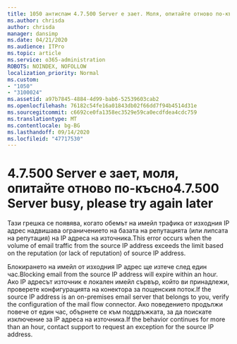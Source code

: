 ```yaml
---
title: 1050 антиспам 4.7.500 Server е зает. Моля, опитайте отново по-късно от [XXX.XXX.XXX.XXX]
ms.author: chrisda
author: chrisda
manager: dansimp
ms.date: 04/21/2020
ms.audience: ITPro
ms.topic: article
ms.service: o365-administration
ROBOTS: NOINDEX, NOFOLLOW
localization_priority: Normal
ms.custom:
- "1050"
- "3100024"
ms.assetid: a97b7845-4884-4d99-bab6-52539603cab2
ms.openlocfilehash: 76182c54fe16a01843db02f66dd7f94b4514d31e
ms.sourcegitcommit: c6692ce0fa1358ec3529e59ca0ecdfdea4cdc759
ms.translationtype: MT
ms.contentlocale: bg-BG
ms.lasthandoff: 09/14/2020
ms.locfileid: "47717530"
---
```

# <a name="47500-server-busy-please-try-again-later"></a><span data-ttu-id="8597d-103">4.7.500 Server е зает, моля, опитайте отново по-късно</span><span class="sxs-lookup"><span data-stu-id="8597d-103">4.7.500 Server busy, please try again later</span></span>

<span data-ttu-id="8597d-104">Тази грешка се появява, когато обемът на имейл трафика от изходния IP адрес надвишава ограничението на базата на репутацията (или липсата на репутация) на IP адреса на източника.</span><span class="sxs-lookup"><span data-stu-id="8597d-104">This error occurs when the volume of email traffic from the source IP address exceeds the limit based on the reputation (or lack of reputation) of source IP address.</span></span>

<span data-ttu-id="8597d-105">Блокирането на имейл от изходния IP адрес ще изтече след един час.</span><span class="sxs-lookup"><span data-stu-id="8597d-105">Blocking email from the source IP address will expire within an hour.</span></span> <span data-ttu-id="8597d-106">Ако IP адресът източник е локален имейл сървър, който ви принадлежи, проверете конфигурацията на конектора за пощенския поток.</span><span class="sxs-lookup"><span data-stu-id="8597d-106">If the source IP address is an on-premises email server that belongs to you, verify the configuration of the mail flow connector.</span></span> <span data-ttu-id="8597d-107">Ако поведението продължи повече от един час, обърнете се към поддръжката, за да поискате изключение за IP адреса на източника.</span><span class="sxs-lookup"><span data-stu-id="8597d-107">If the behavior continues for more than an hour, contact support to request an exception for the source IP address.</span></span>

